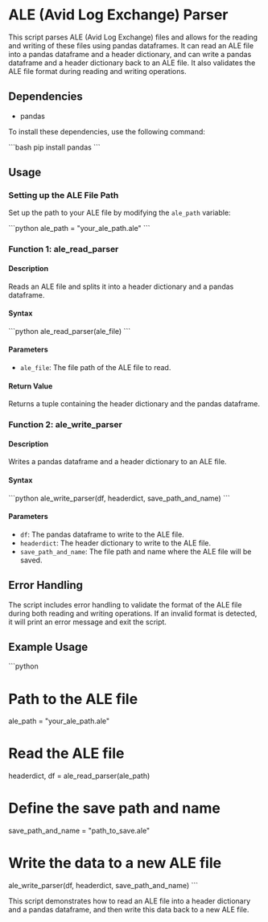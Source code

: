 
# ALE (Avid Log Exchange) Parser

This script parses ALE (Avid Log Exchange) files and allows for the reading and writing of these files using pandas dataframes. It can read an ALE file into a pandas dataframe and a header dictionary, and can write a pandas dataframe and a header dictionary back to an ALE file. It also validates the ALE file format during reading and writing operations.

## Dependencies

- pandas


To install these dependencies, use the following command:

\```bash
pip install pandas
\```

## Usage

### Setting up the ALE File Path

Set up the path to your ALE file by modifying the `ale_path` variable:

\```python
ale_path = "your_ale_path.ale"
\```

### Function 1: ale_read_parser

#### Description

Reads an ALE file and splits it into a header dictionary and a pandas dataframe.

#### Syntax

\```python
ale_read_parser(ale_file)
\```

#### Parameters

- `ale_file`: The file path of the ALE file to read.

#### Return Value

Returns a tuple containing the header dictionary and the pandas dataframe.

### Function 2: ale_write_parser

#### Description

Writes a pandas dataframe and a header dictionary to an ALE file.

#### Syntax

\```python
ale_write_parser(df, headerdict, save_path_and_name)
\```

#### Parameters

- `df`: The pandas dataframe to write to the ALE file.
- `headerdict`: The header dictionary to write to the ALE file.
- `save_path_and_name`: The file path and name where the ALE file will be saved.

## Error Handling

The script includes error handling to validate the format of the ALE file during both reading and writing operations. If an invalid format is detected, it will print an error message and exit the script.

## Example Usage

\```python
# Path to the ALE file
ale_path = "your_ale_path.ale"

# Read the ALE file
headerdict, df = ale_read_parser(ale_path)

# Define the save path and name
save_path_and_name = "path_to_save.ale"

# Write the data to a new ALE file
ale_write_parser(df, headerdict, save_path_and_name)
\```

This script demonstrates how to read an ALE file into a header dictionary and a pandas dataframe, and then write this data back to a new ALE file.

